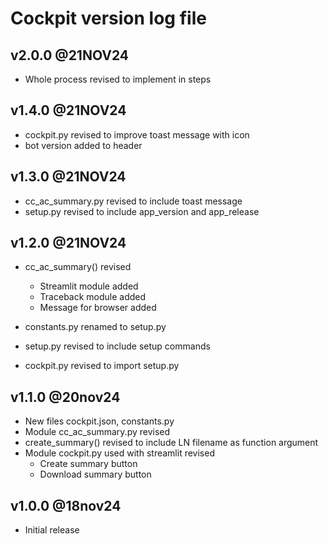 # Cockpit version log file

## v2.0.0 @21NOV24

- Whole process revised to implement in steps

## v1.4.0 @21NOV24

- cockpit.py revised to improve toast message with icon
- bot version added to header

## v1.3.0 @21NOV24

- cc_ac_summary.py revised to include toast message
- setup.py revised to include app_version and app_release

## v1.2.0 @21NOV24

- cc_ac_summary() revised

  - Streamlit module added
  - Traceback module added
  - Message for browser added

- constants.py renamed to setup.py
- setup.py revised to include setup commands
- cockpit.py revised to import setup.py

## v1.1.0 @20nov24

- New files cockpit.json, constants.py
- Module cc_ac_summary.py revised
- create_summary() revised to include LN filename as function argument
- Module cockpit.py used with streamlit revised
  - Create summary button
  - Download summary button

## v1.0.0 @18nov24

- Initial release
